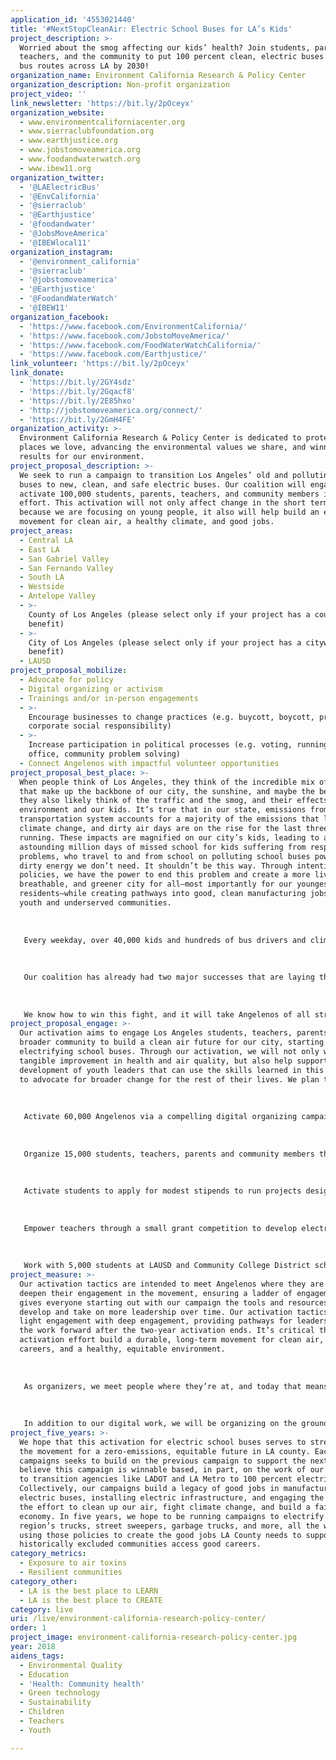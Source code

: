 ```yaml
---
application_id: '4553021440'
title: '#NextStopCleanAir: Electric School Buses for LA’s Kids'
project_description: >-
  Worried about the smog affecting our kids’ health? Join students, parents,
  teachers, and the community to put 100 percent clean, electric buses on school
  bus routes across LA by 2030!
organization_name: Environment California Research & Policy Center
organization_description: Non-profit organization
project_video: ''
link_newsletter: 'https://bit.ly/2pOceyx'
organization_website:
  - www.environmentcaliforniacenter.org
  - www.sierraclubfoundation.org
  - www.earthjustice.org
  - www.jobstomoveamerica.org
  - www.foodandwaterwatch.org
  - www.ibew11.org
organization_twitter:
  - '@LAElectricBus'
  - '@EnvCalifornia'
  - '@sierraclub'
  - '@Earthjustice'
  - '@foodandwater'
  - '@JobsMoveAmerica'
  - '@IBEWlocal11'
organization_instagram:
  - '@environment_california'
  - '@sierraclub'
  - '@jobstomoveamerica'
  - '@Earthjustice'
  - '@FoodandWaterWatch'
  - '@IBEW11'
organization_facebook:
  - 'https://www.facebook.com/EnvironmentCalifornia/'
  - 'https://www.facebook.com/JobstoMoveAmerica/'
  - 'https://www.facebook.com/FoodWaterWatchCalifornia/'
  - 'https://www.facebook.com/Earthjustice/'
link_volunteer: 'https://bit.ly/2pOceyx'
link_donate:
  - 'https://bit.ly/2GY4sdz'
  - 'https://bit.ly/2Gqacf8'
  - 'https://bit.ly/2E85hxo'
  - 'http://jobstomoveamerica.org/connect/'
  - 'https://bit.ly/2GmH4FE'
organization_activity: >-
  Environment California Research & Policy Center is dedicated to protecting the
  places we love, advancing the environmental values we share, and winning real
  results for our environment.
project_proposal_description: >-
  We seek to run a campaign to transition Los Angeles’ old and polluting school
  buses to new, clean, and safe electric buses. Our coalition will engage and
  activate 100,000 students, parents, teachers, and community members in the
  effort. This activation will not only affect change in the short term, but
  because we are focusing on young people, it also will help build an enduring
  movement for clean air, a healthy climate, and good jobs.
project_areas:
  - Central LA
  - East LA
  - San Gabriel Valley
  - San Fernando Valley
  - South LA
  - Westside
  - Antelope Valley
  - >-
    County of Los Angeles (please select only if your project has a countywide
    benefit)
  - >-
    City of Los Angeles (please select only if your project has a citywide
    benefit)
  - LAUSD
project_proposal_mobilize:
  - Advocate for policy
  - Digital organizing or activism
  - Trainings and/or in-person engagements
  - >-
    Encourage businesses to change practices (e.g. buycott, boycott, promote
    corporate social responsibility)
  - >-
    Increase participation in political processes (e.g. voting, running for
    office, community problem solving)
  - Connect Angelenos with impactful volunteer opportunities
project_proposal_best_place: >-
  When people think of Los Angeles, they think of the incredible mix of cultures
  that make up the backbone of our city, the sunshine, and maybe the beach. But
  they also likely think of the traffic and the smog, and their effects on our
  environment and our kids. It’s true that in our state, emissions from our
  transportation system accounts for a majority of the emissions that lead to
  climate change, and dirty air days are on the rise for the last three years
  running. These impacts are magnified on our city’s kids, leading to an
  astounding million days of missed school for kids suffering from respiratory
  problems, who travel to and from school on polluting school buses powered by
  dirty energy we don’t need. It shouldn’t be this way. Through intentional
  policies, we have the power to end this problem and create a more livable,
  breathable, and greener city for all—most importantly for our youngest
  residents—while creating pathways into good, clean manufacturing jobs for
  youth and underserved communities. 
   
   
   
   Every weekday, over 40,000 kids and hundreds of bus drivers and climb aboard 1,300 school buses around Los Angeles. But what if these school buses were powered by electricity, generated from the sun and the wind? The LA County Electric Bus Coalition is working to convince the Los Angeles Unified School District (LAUSD) to take a critical step towards making our city the best place to live, cleaning up our air and creating a safer, healthier climate for the kids of today and tomorrow by transitioning its old polluting school buses to new, clean and safe electric buses by 2030 or sooner, that are manufactured right here in Southern California. 
   
   
   
   Our coalition has already had two major successes that are laying the groundwork for an all-electric school bus fleet. First, we convinced LA Metro to make a historic commitment to transition its fleet of more than 2,400 buses to electric buses by 2030. Second, we won a commitment from the LA City Council to transition the Department of Transportation’s 350 buses to electric by 2030 or sooner. Together, both commitments represent more than a quarter of all transit buses in the state.
   
   
   
   We know how to win this fight, and it will take Angelenos of all stripes to make it happen. We will activate 100,000 students, teachers, parents and community members in our campaign, engaging them in activations as simple as signing a petition to training a teacher to turn out her students to an event in support of electric buses to engaging young people to monitor air quality on their daily bus commutes. The members of the LA County Electric Bus Coalition are committed to empowering kids to become leaders in their communities and build the movement fighting for a better city for decades to come, cleaning up our air, and creating good jobs for the region.
project_proposal_engage: >-
  Our activation aims to engage Los Angeles students, teachers, parents, and the
  broader community to build a clean air future for our city, starting with
  electrifying school buses. Through our activation, we will not only win a
  tangible improvement in health and air quality, but also help support the
  development of youth leaders that can use the skills learned in this campaign
  to advocate for broader change for the rest of their lives. We plan to:
   
    
   
   Activate 60,000 Angelenos via a compelling digital organizing campaign using our websites, social media, text alerts and more;
   
   
   
   Organize 15,000 students, teachers, parents and community members through on-the-ground trainings and workshops to advocate for a clean, electric bus future; 
   
   
   
   Activate students to apply for modest stipends to run projects designed to activate a combined total of 10,000 peers and parents within their community in support of electric school buses; selected projects, supported by the coalition, will also incorporate scholarships for the most fully realized projects; 
   
   
   
   Empower teachers through a small grant competition to develop electric school bus related projects. Combined, teachers will activate 10,000 students;
   
   
   
   Work with 5,000 students at LAUSD and Community College District schools like Rio Hondo and Antelope Valley to ensure that there is a robust pipeline from historically marginalized communities into careers in transportation electrification.
project_measure: >-
  Our activation tactics are intended to meet Angelenos where they are at and
  deepen their engagement in the movement, ensuring a ladder of engagement that
  gives everyone starting out with our campaign the tools and resources to
  develop and take on more leadership over time. Our activation tactics combine
  light engagement with deep engagement, providing pathways for leaders to carry
  the work forward after the two-year activation ends. It’s critical that this
  activation effort build a durable, long-term movement for clean air, green
  careers, and a healthy, equitable environment.
   
   
   
   As organizers, we meet people where they’re at, and today that means activating people on social media. Through Facebook, Twitter, and Instagram, along with emails, text messaging, and other digital tools, we will activate Angelenos in a variety of tactics from tweetstorms to petitions, phone calls and more. Engagement means anyone who takes a specific, tangible action, whether it’s signing a petition, volunteering, placing a call, or asking their peers to get involved. 
   
   
   
   In addition to our digital work, we will be organizing on the ground with young people and parents across LA, from the classroom, to events, trainings, workshops, and more. Folks who get involved will be given opportunities to get more engaged. Activation means taking an action at school, at home, or in our communities, whether it be a petition, attending an event, or participating in a workforce development program.
project_five_years: >-
  We hope that this activation for electric school buses serves to strengthen
  the movement for a zero-emissions, equitable future in LA county. Each of our
  campaigns seeks to build on the previous campaign to support the next. We
  believe this campaign is winnable based, in part, on the work of our coalition
  to transition agencies like LADOT and LA Metro to 100 percent electric buses.
  Collectively, our campaigns build a legacy of good jobs in manufacturing
  electric buses, installing electric infrastructure, and engaging the public in
  the effort to clean up our air, fight climate change, and build a fairer
  economy. In five years, we hope to be running campaigns to electrify the
  region’s trucks, street sweepers, garbage trucks, and more, all the while
  using those policies to create the good jobs LA County needs to support
  historically excluded communities access good careers.
category_metrics:
  - Exposure to air toxins
  - Resilient communities
category_other:
  - LA is the best place to LEARN
  - LA is the best place to CREATE
category: live
uri: /live/environment-california-research-policy-center/
order: 1
project_image: environment-california-research-policy-center.jpg
year: 2018
aidens_tags:
  - Environmental Quality
  - Education
  - 'Health: Community health'
  - Green technology
  - Sustainability
  - Children
  - Teachers
  - Youth

---
```

